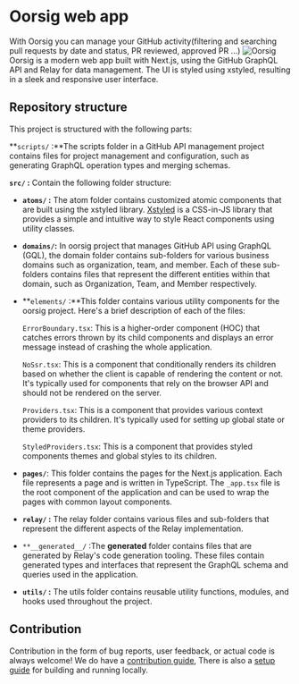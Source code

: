# Oorsig  web app
With Oorsig you can manage your GitHub activity(filtering and searching pull requests by date and status, PR reviewed, approved PR ...)
![Oorsig](https://user-images.githubusercontent.com/42426067/227998739-7d8e8b1e-9784-4c8c-a156-ab87c44cc2af.png)
Oorsig is a modern web app built with Next.js, using the GitHub GraphQL API and Relay for data management. The UI is styled using xstyled, resulting in a sleek and responsive user interface.
## Repository structure 
This project is structured with the following parts:

**`scripts/` :**The scripts folder in a GitHub API management project contains files for project management and configuration, such as generating GraphQL operation types and merging schemas.

**`src/` :** Contain the following folder structure:

- **`atoms/` :** The atom folder contains customized atomic components that are built using the xstyled library. [Xstyled](https://xstyled.dev/docs/utility-props/) is a CSS-in-JS library that provides a simple and intuitive way to style React components using utility classes.

- **`domains/`:** In oorsig project that manages GitHub API using GraphQL (GQL), the domain folder contains sub-folders for various business domains such as organization, team, and member. Each of these sub-folders contains files that represent the different entities within that domain, such as Organization, Team, and Member respectively.

- **`elements/` :**This folder contains various utility components for the oorsig project. Here's a brief description of each of the files:

    `ErrorBoundary.tsx`: This is a higher-order component (HOC) that catches errors thrown by its child components and displays an error message instead of crashing the whole application.

    `NoSsr.tsx`: This is a component that conditionally renders its children based on whether the client is capable of rendering the content or not. It's typically used for components that rely on the browser API and should not be rendered on the server.

    `Providers.tsx`: This is a component that provides various context providers to its children. It's typically used for setting up global state or theme providers.
    
    `StyledProviders.tsx`: This is a component that provides styled components themes and global styles to its children.

- **`pages/`**: This folder contains the pages for the Next.js application. Each file represents a page and is written in TypeScript. The `_app.tsx` file is the root component of the application and can be used to wrap the pages with common layout components.

- **`relay/` :** The relay folder contains various files and sub-folders that represent the different aspects of the Relay implementation.

- `**__generated__/` :The **generated** folder contains files that are generated by Relay's code generation tooling. These files contain generated types and interfaces that represent the GraphQL schema and queries used in the application.

- **`utils/` :** The utils folder contains reusable utility functions, modules, and hooks used throughout the project.
## Contribution
Contribution in the form of bug reports, user feedback, or actual code is always welcome! We do have a [contribution guide](), There is also a [setup guide]() for building and running locally.
